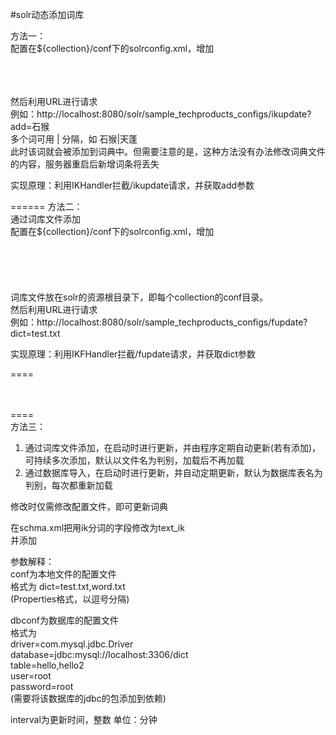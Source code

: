 #solr动态添加词库  

方法一：  
配置在${collection}/conf下的solrconfig.xml，增加  
	<requestHandler name="/ikupdate" class="org.wltea.analyzer.update.IKHandler">  
     	<lst name="defaults">  
     	</lst>   
  	</requestHandler>  
  
然后利用URL进行请求  
例如：http://localhost:8080/solr/sample_techproducts_configs/ikupdate?add=石猴  
多个词可用 | 分隔，如 石猴|天蓬  
此时该词就会被添加到词典中。但需要注意的是，这种方法没有办法修改词典文件的内容，服务器重启后新增词条将丢失  
  
实现原理：利用IKHandler拦截/ikupdate请求，并获取add参数  
  
======
方法二：  
通过词库文件添加  
配置在${collection}/conf下的solrconfig.xml，增加  
	<requestHandler name="/fupdate" class="org.wltea.analyzer.update.IKFHandler">  
     	<lst name="defaults">  
			<str name="dict"></str>  
     	</lst>   
  	</requestHandler>  
词库文件放在solr的资源根目录下，即每个collection的conf目录。  
然后利用URL进行请求  
例如：http://localhost:8080/solr/sample_techproducts_configs/fupdate?dict=test.txt  
  
实现原理：利用IKFHandler拦截/fupdate请求，并获取dict参数  
  
====
<fieldType name="text_ik" class="solr.TextField">  
	<analyzer type="index" isMaxWordLength="false" class="org.wltea.analyzer.lucene.IKAnalyzer"/>  
	<analyzer type="query" isMaxWordLength="true" class="org.wltea.analyzer.lucene.IKAnalyzer"/>  
</fieldType>  

====  
方法三：  
1. 通过词库文件添加，在启动时进行更新，并由程序定期自动更新(若有添加)，可持续多次添加，默认以文件名为判别，加载后不再加载  
2. 通过数据库导入，在启动时进行更新，并自动定期更新，默认为数据库表名为判别，每次都重新加载  
   
修改时仅需修改配置文件，即可更新词典  
 
在schma.xml把用ik分词的字段修改为text_ik  
并添加  
<fieldType name="text_ik" class="solr.TextField">
	<analyzer type="index" isMaxWordLength="false" >
		<tokenizer class="org.wltea.analyzer.lucene.IKTokenizerFactory" useSmart="false" conf="ik.conf" dbconf="ikdb.conf" interval="1" />
	</analyzer>
	<analyzer type="query" isMaxWordLength="true" >
		<tokenizer class="org.wltea.analyzer.lucene.IKTokenizerFactory" useSmart="false" conf="ik.conf" dbconf="ikdb.conf" interval="1"/>
	</analyzer>
</fieldType>

参数解释：  
conf为本地文件的配置文件  
格式为 dict=test.txt,word.txt  
(Properties格式，以逗号分隔)  
  
dbconf为数据库的配置文件  
格式为  
driver=com.mysql.jdbc.Driver  
database=jdbc:mysql://localhost:3306/dict  
table=hello,hello2  
user=root  
password=root  
(需要将该数据库的jdbc的包添加到依赖)  
  
interval为更新时间，整数  单位：分钟  
